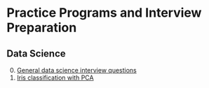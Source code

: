 # Practice Programs and Interview Preparation

## Data Science
0. [General data science interview questions](data_science/interview_questions.md)
1. [Iris classification with PCA](data_science/iris_classification.ipynb)

